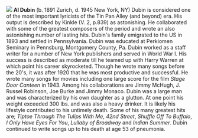 ![](/aldubin.jpg)
**Al Dubin** (b. 1891 Zurich, d. 1945 New York, NY) Dubin is considered one of the most important lyricists of the Tin Pan Alley (and beyond) era. His output is described by Kinkle (V. 2, p.839) as astonishing. He collaborated with some of the greatest composers of the period and wrote an also astonishing number of lasting hits. 
Dubin's family emigrated to the US in 1893 and settled in Pennsylvania. Dubin was educated at Perkiomen Seminary in Pennsburg, Montgomery County, Pa. Dubin worked as a staff writer for a number of New York publishers and served in World War I. His success is described as moderate till he teamed up with Harry Warren at which point his career skyrocketed. Though he wrote many songs before the 20's, it was after 1920 that he was most productive and successful. He wrote many songs for movies including one large score for the film *Stage Door Canteen* in 1943. Among his collaborations are Jimmy McHugh, J. Russel Robinson, Joe Burke and Jimmy Monaco. Dubin was a large man and was characterized by his own daughter as a glutton. At one point his weight exceeded 300 lbs. and was also a heavy drinker. It is likely his lifestyle contributed to his untimely death.
Some of his many greatest hits are; *Tiptoe Through The Tulips With Me*, *42nd Street*, *Shuffle Off To Buffalo*, *I Only Have Eyes For You*, *Lullaby of Broadway* and *Indian Summer*. Dubin continued to write songs up to his death at age 53 of pneumonia. 
